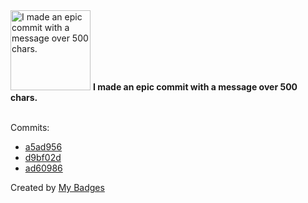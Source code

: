 <img src="https://my-badges.github.io/my-badges/epic-commit.png" alt="I made an epic commit with a message over 500 chars." title="I made an epic commit with a message over 500 chars." width="128">
<strong>I made an epic commit with a message over 500 chars.</strong>
<br><br>

Commits:

- <a href="https://github.com/dai/Follow/commit/a5ad956ed2992454e2f4fd68aa1376896cdec308">a5ad956</a>
- <a href="https://github.com/dai/Follow/commit/d9bf02da85642df4e93ae7847f3140ea356b728e">d9bf02d</a>
- <a href="https://github.com/dai/Follow/commit/ad60986f4ce2dd6e4ec806713540cf99e925f005">ad60986</a>


Created by <a href="https://github.com/my-badges/my-badges">My Badges</a>